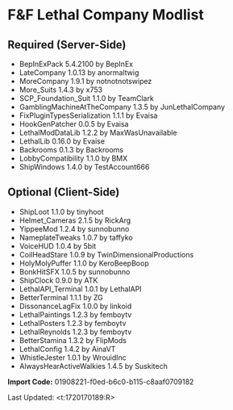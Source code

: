 # F&F Lethal Company Modlist

## Required (Server-Side)

- BepInExPack 5.4.2100 by BepInEx
- LateCompany 1.0.13 by anormaltwig
- MoreCompany 1.9.1 by notnotnotswipez
- More_Suits 1.4.3 by x753
- SCP_Foundation_Suit 1.1.0 by TeamClark
- GamblingMachineAtTheCompany 1.3.5 by JunLethalCompany
- FixPluginTypesSerialization 1.1.1 by Evaisa
- HookGenPatcher 0.0.5 by Evaisa
- LethalModDataLib 1.2.2 by MaxWasUnavailable
- LethalLib 0.16.0 by Evaise
- Backrooms 0.1.3 by Backrooms
- LobbyCompatibility 1.1.0 by BMX
- ShipWindows 1.4.0 by TestAccount666 

## Optional (Client-Side)

- ShipLoot 1.1.0 by tinyhoot
- Helmet_Cameras 2.1.5 by RickArg
- YippeeMod 1.2.4 by sunnobunno
- NameplateTweaks 1.0.7 by taffyko
- VoiceHUD 1.0.4 by 5bit
- CoilHeadStare 1.0.9 by TwinDimensionalProductions
- HolyMolyPuffer 1.1.0 by KeroBeepBoop
- BonkHitSFX 1.0.5 by sunnobunno
- ShipClock 0.9.0 by ATK
- LethalAPI_Terminal 1.0.1 by LethalAPI
- BetterTerminal 1.1.1 by ZG
- DissonanceLagFix 1.0.0 by linkoid
- LethalPaintings 1.2.3 by femboytv
- LethalPosters 1.2.3 by femboytv
- LethalReynolds 1.2.3 by femboytv
- BetterStamina 1.3.2 by FlipMods
- LethalConfig 1.4.2 by AinaVT
- WhistleJester 1.0.1 by WrouidInc
- AlwaysHearActiveWalkies 1.4.5 by Suskitech

**Import Code:** 01908221-f0ed-b6c0-b115-c8aaf0709182

Last Updated: <t:1720170189:R>

